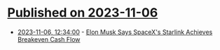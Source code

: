 # [Published on 2023-11-06](index.md)

* [2023-11-06, 12:34:00](https://tech.slashdot.org/story/23/11/05/2314243/elon-musk-says-spacexs-starlink-achieves-breakeven-cash-flow?utm_source=rss1.0mainlinkanon&utm_medium=feed) - [Elon Musk Says SpaceX's Starlink Achieves Breakeven Cash Flow](https://tech.slashdot.org/story/23/11/05/2314243/elon-musk-says-spacexs-starlink-achieves-breakeven-cash-flow?utm_source=rss1.0mainlinkanon&utm_medium=feed)
